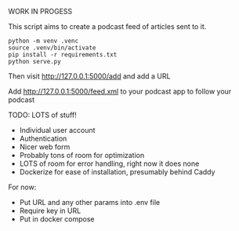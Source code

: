 WORK IN PROGESS

This script aims to create a podcast feed of articles sent to it.

```
python -m venv .venc
source .venv/bin/activate
pip install -r requirements.txt
python serve.py
```

Then visit http://127.0.0.1:5000/add and add a URL

Add http://127.0.0.1:5000/feed.xml to your podcast app to follow your podcast

TODO:
LOTS of stuff!
* Individual user account
* Authentication
* Nicer web form
* Probably tons of room for optimization
* LOTS of room for error handling, right now it does none
* Dockerize for ease of installation, presumably behind Caddy

For now:
* Put URL and any other params into .env file
* Require key in URL
* Put in docker compose
